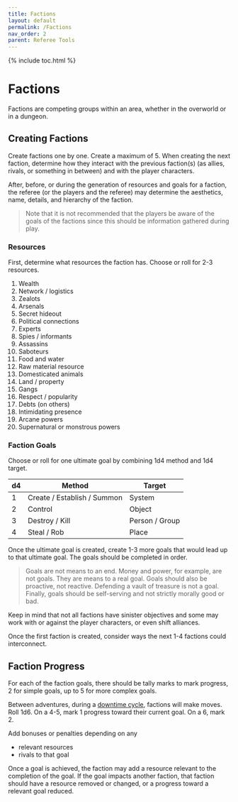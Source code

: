 ```yaml
---
title: Factions
layout: default
permalink: /Factions
nav_order: 2
parent: Referee Tools
---
```


{% include toc.html %}

# Factions

Factions are competing groups within an area, whether in the overworld or in a dungeon. 

## Creating Factions

Create factions one by one. Create a maximum of 5. When creating the next faction, determine how they interact with the previous faction(s) (as allies, rivals, or something in between) and with the player characters.

After, before, or during the generation of resources and goals for a faction, the referee (or the players and the referee) may determine the aesthetics, name, details, and hierarchy of the faction. 

> Note that it is not recommended that the players be aware of the goals of the factions since this should be information gathered during play.

### Resources

First, determine what resources the faction has. Choose or roll for 2-3 resources. 

1. Wealth
2. Network / logistics
3. Zealots
4. Arsenals
5. Secret hideout 
6. Political connections
7. Experts
8. Spies / informants
9. Assassins
10. Saboteurs
11. Food and water
12. Raw material resource
13. Domesticated animals
14. Land / property
15. Gangs
16. Respect / popularity
17. Debts (on others)
18. Intimidating presence
19. Arcane powers
20. Supernatural or monstrous powers

### Faction Goals

Choose or roll for one ultimate goal by combining 1d4 method and 1d4 target. 

| d4  | Method                      | Target         |
| --- | --------------------------- | -------------- |
| 1   | Create / Establish / Summon | System         |
| 2   | Control                     | Object         |
| 3   | Destroy / Kill              | Person / Group |
| 4   | Steal / Rob                 | Place          |

Once the ultimate goal is created, create 1-3 more goals that would lead up to that ultimate goal. The goals should be completed in order. 

> Goals are not means to an end. Money and power, for example, are not goals. They are means to a real goal. Goals should also be proactive, not reactive. Defending a vault of treasure is not a goal. Finally, goals should be self-serving and not strictly morally good or bad. 

Keep in mind that not all factions have sinister objectives and some may work with or against the player characters, or even shift alliances.

Once the first faction is created, consider ways the next 1-4 factions could interconnect. 

## Faction Progress

For each of the faction goals, there should be tally marks to mark progress, 2 for simple goals, up to 5 for more complex goals.

Between adventures, during a [downtime cycle](downtimecycle), factions will make moves. Roll 1d6. On a 4-5, mark 1 progress toward their current goal. On a 6, mark 2. 

Add bonuses or penalties depending on any 
- relevant resources
- rivals to that goal

Once a goal is achieved, the faction may add a resource relevant to the completion of the goal. If the goal impacts another faction, that faction should have a resource removed or changed, or a progress toward a relevant goal reduced.